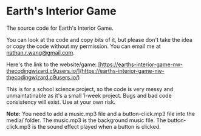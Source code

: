 # Earth's Interior Game

The source code for Earth's Interior Game.

You can look at the code and copy bits of it, but please don't take the idea or copy the code without my permission. You can email me at [nathan.r.wang@gmail.com](mailto:nathan.r.wang@gmail.com).

Here's the link to the website/game: [https://earths-interior-game-nw-thecodingwizard.c9users.io/](https://earths-interior-game-nw-thecodingwizard.c9users.io/)

This is for a school science project, so the code is very messy and unmaintatinable as it's a small 1-week project. Bugs and bad code consistency will exist. Use at your own risk.

**Note:** You need to add a music.mp3 file and a button-click.mp3 file into the media/ folder. The music.mp3 is the background music file. The button-click.mp3 is the sound effect played when a button is clicked.